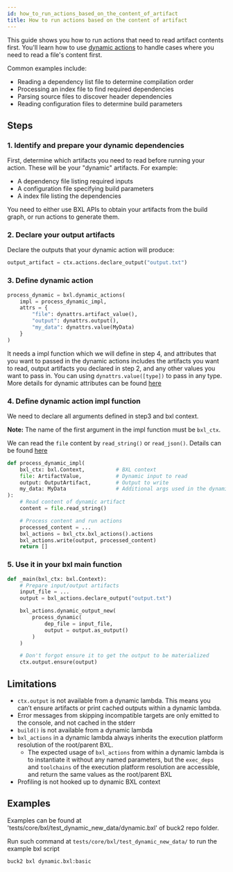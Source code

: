 ```yaml
---
id: how_to_run_actions_based_on_the_content_of_artifact
title: How to run actions based on the content of artifact
---
```


This guide shows you how to run actions that need to read artifact contents
first. You'll learn how to use
[dynamic actions](../../../rule_authors/dynamic_dependencies) to handle cases
where you need to read a file's content first.

Common examples include:

- Reading a dependency list file to determine compilation order
- Processing an index file to find required dependencies
- Parsing source files to discover header dependencies
- Reading configuration files to determine build parameters

## Steps

### 1. Identify and prepare your dynamic dependencies

First, determine which artifacts you need to read before running your action.
These will be your "dynamic" artifacts. For example:

- A dependency file listing required inputs
- A configuration file specifying build parameters
- A index file listing the dependencies

You need to either use BXL APIs to obtain your artifacts from the build graph,
or run actions to generate them.

### 2. Declare your output artifacts

Declare the outputs that your dynamic action will produce:

```python
output_artifact = ctx.actions.declare_output("output.txt")
```

### 3. Define dynamic action

```python
process_dynamic = bxl.dynamic_actions(
    impl = process_dynamic_impl,
    attrs = {
        "file": dynattrs.artifact_value(),
        "output": dynattrs.output(),
        "my_data": dynattrs.value(MyData)
    }
)
```

It needs a impl function which we will define in step 4, and attributes that you
want to passed in the dynamic actions includes the artifacts you want to read,
output artifacts you declared in step 2, and any other values you want to pass
in. You can using `dynattrs.value([type])` to pass in any type. More details for
dynamic attributes can be found [here](../../../api/build/dynattrs)

### 4. Define dynamic action impl function

We need to declare all arguments defined in step3 and bxl context.

**Note:** The name of the first argument in the impl function must be `bxl_ctx`.

We can read the `file` content by `read_string()` or `read_json()`. Details can
be found [here](../../../api/build/ArtifactValue/)

```python
def process_dynamic_impl(
    bxl_ctx: bxl.Context,          # BXL context
    file: ArtifactValue,           # Dynamic input to read
    output: OutputArtifact,        # Output to write
    my_data: MyData                # Additional args used in the dynamic action
):
    # Read content of dynamic artifact
    content = file.read_string()

    # Process content and run actions
    processed_content = ...
    bxl_actions = bxl_ctx.bxl_actions().actions
    bxl_actions.write(output, processed_content)
    return []
```

### 5. Use it in your bxl main function

```python
def _main(bxl_ctx: bxl.Context):
    # Prepare input/output artifacts
    input_file = ...
    output = bxl_actions.declare_output("output.txt")

    bxl_actions.dynamic_output_new(
        process_dynamic(
            dep_file = input_file,
            output = output.as_output()
        )
    )

    # Don't forgot ensure it to get the output to be materialized
    ctx.output.ensure(output)
```

## Limitations

- `ctx.output` is not available from a dynamic lambda. This means you can’t
  ensure artifacts or print cached outputs within a dynamic lambda.
- Error messages from skipping incompatible targets are only emitted to the
  console, and not cached in the stderr
- `build()` is not available from a dynamic lambda
- `bxl_actions` in a dynamic lambda always inherits the execution platform
  resolution of the root/parent BXL.
  - The expected usage of `bxl_actions` from within a dynamic lambda is to
    instantiate it without any named parameters, but the `exec_deps` and
    `toolchains` of the execution platform resolution are accessible, and return
    the same values as the root/parent BXL
- Profiling is not hooked up to dynamic BXL context

## Examples

Examples can be found at 'tests/core/bxl/test_dynamic_new_data/dynamic.bxl' of
buck2 repo folder.

Run such command at `tests/core/bxl/test_dynamic_new_data/` to run the example
bxl script

```sh
buck2 bxl dynamic.bxl:basic
```
